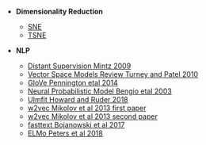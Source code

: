 - __Dimensionality Reduction__
  - [SNE](./Dimensionality_Reduction/sne.ipynb)
  - [TSNE](./Dimensionality_Reduction/tsne.ipynb)
  
  
- __NLP__
  - [Distant Supervision Mintz 2009](./NLP/distant_supervision_mintz_2009.md)  
  - [Vector Space Models Review Turney and Patel 2010](./NLP/vector_space_models_turney_pantel_2010.md) 
  - [GloVe Pennington etal 2014](./NLP/glove_pennington_2014.ipynb)
  - [Neural Probabilistic Model Bengio etal 2003](./NLP/neural_probabilistic_model_bengio_2003.md)
  - [Ulmfit Howard and Ruder 2018](./NLP/ulmfit_howard_ruder_2018.md)
  - [w2vec Mikolov et al 2013 first paper](./NLP/w2vec_1_mikolov_2013.md)
  - [w2vec Mikolov et al 2013 second paper](./NLP/w2vec_2_mikolov_2013.md)
  - [fasttext Bojanowski et al 2017 ](./NLP/fasttext_bojanowski_2017.md)
  - [ELMo Peters et al 2018 ](./NLP/Elmo_peters_2018.md)


